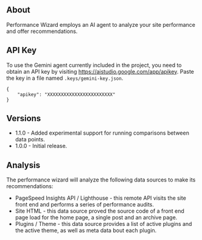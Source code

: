 ## About
Performance Wizard employs an AI agent to analyze your site performance and offer recommendations.

## API Key
To use the Gemini agent currently included in the project, you need to obtain an API key by visiting https://aistudio.google.com/app/apikey. Paste the key in a file named `.keys/gemini-key.json`.

```
{
	"apikey": "XXXXXXXXXXXXXXXXXXXXXXXX"
}
```
## Versions
* 1.1.0 - Added experimental support for running comparisons between data points.
* 1.0.0 - Initial release.

## Analysis
The performance wizard will analyze the following data sources to make its recommendations:
* PageSpeed Insights API / Lighthouse - this remote API visits the site front end and performs a series of performance audits.
* Site HTML - this data source proved the source code of a front end page load for the home page, a single post and an archive page.
* Plugins / Theme - this data source provides a list of active plugins and the active theme, as well as meta data bout each plugin.

